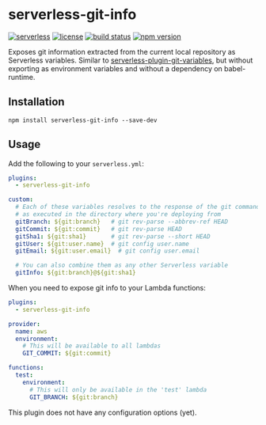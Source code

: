 # serverless-git-info

[![serverless][icon-serverless]][link-serverless]
[![license][icon-lic]][link-lic]
[![build status][icon-ci]][link-ci]
[![npm version][icon-npm]][link-npm]

Exposes git information extracted from the current local repository as Serverless variables.
Similar to [serverless-plugin-git-variables](https://github.com/jacob-meacham/serverless-plugin-git-variables), but without exporting as environment variables and without a dependency on babel-runtime.

## Installation

```
npm install serverless-git-info --save-dev
```

## Usage

Add the following to your `serverless.yml`:

```yml
plugins:
  - serverless-git-info

custom:
  # Each of these variables resolves to the response of the git command in the comment,
  # as executed in the directory where you're deploying from
  gitBranch: ${git:branch}   # git rev-parse --abbrev-ref HEAD
  gitCommit: ${git:commit}   # git rev-parse HEAD
  gitSha1: ${git:sha1}       # git rev-parse --short HEAD
  gitUser: ${git:user.name}  # git config user.name
  gitEmail: ${git:user.email}  # git config user.email

  # You can also combine them as any other Serverless variable
  gitInfo: ${git:branch}@${git:sha1}
```

When you need to expose git info to your Lambda functions:

```yml
plugins:
  - serverless-git-info

provider:
  name: aws
  environment:
    # This will be available to all lambdas
    GIT_COMMIT: ${git:commit}

functions:
  test:
    environment:
      # This will only be available in the 'test' lambda
      GIT_BRANCH: ${git:branch}

```

This plugin does not have any configuration options (yet).

[//]: # (Note: icon sources seem to be random. It's just because shields.io is extremely slow so using alternatives whenever possible)
[icon-serverless]: http://public.serverless.com/badges/v3.svg
[icon-lic]: https://img.shields.io/github/license/coyoteecd/serverless-git-info
[icon-ci]: https://travis-ci.com/coyoteecd/serverless-git-info.svg?branch=master
[icon-npm]: https://badge.fury.io/js/serverless-git-info.svg

[link-serverless]: http://www.serverless.com
[link-lic]: https://github.com/coyoteecd/serverless-git-info/blob/master/LICENSE
[link-ci]: https://travis-ci.com/coyoteecd/serverless-git-info
[link-npm]: https://www.npmjs.com/package/serverless-git-info
